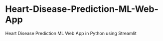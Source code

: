 # Heart-Disease-Prediction-ML-Web-App
Heart Disease Prediction ML Web App in Python using  Streamlit
